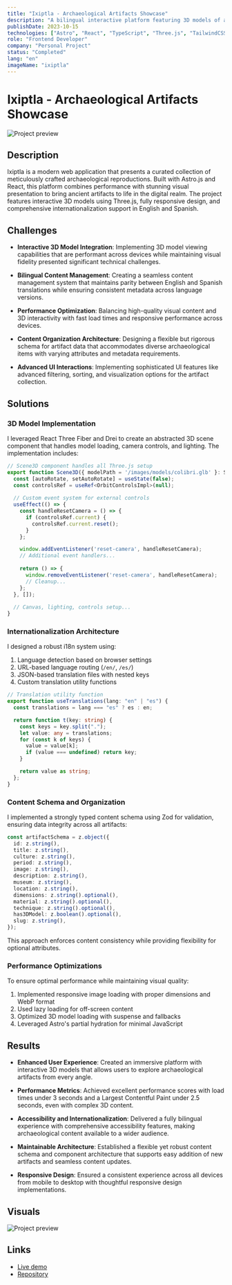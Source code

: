 ```yaml
---
title: "Ixiptla - Archaeological Artifacts Showcase"
description: "A bilingual interactive platform featuring 3D models of archaeological replicas"
publishDate: 2023-10-15
technologies: ["Astro", "React", "TypeScript", "Three.js", "TailwindCSS", "i18n"]
role: "Frontend Developer"
company: "Personal Project"
status: "Completed"
lang: "en"
imageName: "ixiptla"
---
```


# Ixiptla - Archaeological Artifacts Showcase

![Project preview](/assets/projects/ixiptla.png)

## Description
Ixiptla is a modern web application that presents a curated collection of meticulously crafted archaeological reproductions. Built with Astro.js and React, this platform combines performance with stunning visual presentation to bring ancient artifacts to life in the digital realm. The project features interactive 3D models using Three.js, fully responsive design, and comprehensive internationalization support in English and Spanish.

## Challenges

- **Interactive 3D Model Integration**: Implementing 3D model viewing capabilities that are performant across devices while maintaining visual fidelity presented significant technical challenges.
  
- **Bilingual Content Management**: Creating a seamless content management system that maintains parity between English and Spanish translations while ensuring consistent metadata across language versions.
  
- **Performance Optimization**: Balancing high-quality visual content and 3D interactivity with fast load times and responsive performance across devices.
  
- **Content Organization Architecture**: Designing a flexible but rigorous schema for artifact data that accommodates diverse archaeological items with varying attributes and metadata requirements.
  
- **Advanced UI Interactions**: Implementing sophisticated UI features like advanced filtering, sorting, and visualization options for the artifact collection.

## Solutions

### 3D Model Implementation
I leveraged React Three Fiber and Drei to create an abstracted 3D scene component that handles model loading, camera controls, and lighting. The implementation includes:

```typescript
// Scene3D component handles all Three.js setup
export function Scene3D({ modelPath = '/images/models/colibri.glb' }: Scene3DProps) {
  const [autoRotate, setAutoRotate] = useState(false);
  const controlsRef = useRef<OrbitControlsImpl>(null);
  
  // Custom event system for external controls
  useEffect(() => {
    const handleResetCamera = () => {
      if (controlsRef.current) {
        controlsRef.current.reset();
      }
    };

    window.addEventListener('reset-camera', handleResetCamera);
    // Additional event handlers...
    
    return () => {
      window.removeEventListener('reset-camera', handleResetCamera);
      // Cleanup...
    };
  }, []);
  
  // Canvas, lighting, controls setup...
}
```

### Internationalization Architecture
I designed a robust i18n system using:

1. Language detection based on browser settings
2. URL-based language routing (`/en/`, `/es/`)
3. JSON-based translation files with nested keys
4. Custom translation utility functions

```typescript
// Translation utility function
export function useTranslations(lang: "en" | "es") {
  const translations = lang === "es" ? es : en;

  return function t(key: string) {
    const keys = key.split(".");
    let value: any = translations;
    for (const k of keys) {
      value = value[k];
      if (value === undefined) return key;
    }

    return value as string;
  };
}
```

### Content Schema and Organization
I implemented a strongly typed content schema using Zod for validation, ensuring data integrity across all artifacts:

```typescript
const artifactSchema = z.object({
  id: z.string(),
  title: z.string(),
  culture: z.string(),
  period: z.string(),
  image: z.string(),
  description: z.string(),
  museum: z.string(),
  location: z.string(),
  dimensions: z.string().optional(),
  material: z.string().optional(),
  technique: z.string().optional(),
  has3DModel: z.boolean().optional(),
  slug: z.string(),
});
```

This approach enforces content consistency while providing flexibility for optional attributes.

### Performance Optimizations
To ensure optimal performance while maintaining visual quality:

1. Implemented responsive image loading with proper dimensions and WebP format
2. Used lazy loading for off-screen content
3. Optimized 3D model loading with suspense and fallbacks
4. Leveraged Astro's partial hydration for minimal JavaScript

## Results

- **Enhanced User Experience**: Created an immersive platform with interactive 3D models that allows users to explore archaeological artifacts from every angle.

- **Performance Metrics**: Achieved excellent performance scores with load times under 3 seconds and a Largest Contentful Paint under 2.5 seconds, even with complex 3D content.

- **Accessibility and Internationalization**: Delivered a fully bilingual experience with comprehensive accessibility features, making archaeological content available to a wider audience.

- **Maintainable Architecture**: Established a flexible yet robust content schema and component architecture that supports easy addition of new artifacts and seamless content updates.

- **Responsive Design**: Ensured a consistent experience across all devices from mobile to desktop with thoughtful responsive design implementations.

## Visuals
![Project preview](/assets/projects/ixiptla.png)

## Links
- [Live demo](https://ixiptla.com/)
- [Repository](https://github.com/Itzli2000/ixiptla)